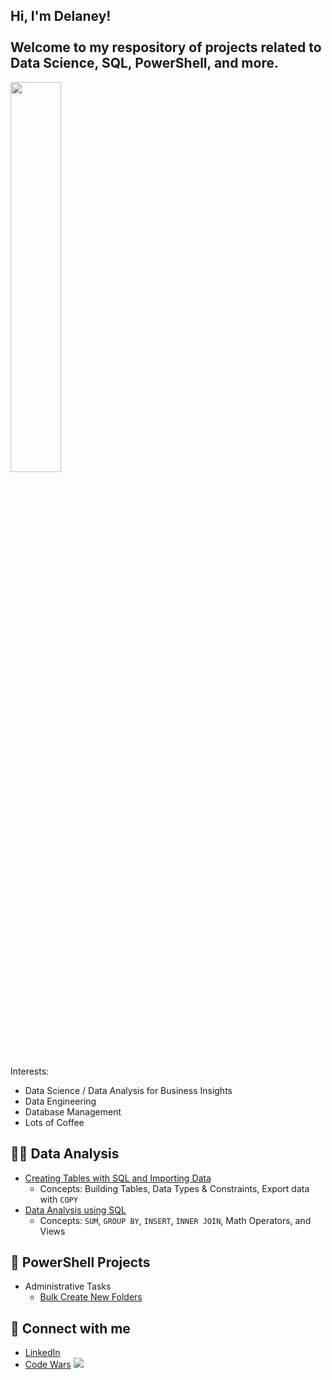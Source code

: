 <p align="center"><h2>Hi, I'm Delaney! 
<br><br>Welcome to my respository of projects related to Data Science, SQL, PowerShell, and more. </h2></p>

<img src="https://i.imgur.com/jkqLZjm.png" width ="40%" height ="40%">

Interests: 
- Data Science / Data Analysis for Business Insights
- Data Engineering 
- Database Management
- Lots of Coffee

## 👩‍💻 Data Analysis

 - [Creating Tables with SQL and Importing Data](https://github.com/delaney-data/SQL-CreateTablesImport)
    - Concepts: Building Tables, Data Types & Constraints, Export data with `COPY`
 - [Data Analysis using SQL ](https://github.com/delaney-data/SQL-DataAnalysis)
    - Concepts: `SUM`, `GROUP BY`, `INSERT`, `INNER JOIN`, Math Operators, and Views


## 📝 PowerShell Projects

- Administrative Tasks
  - [Bulk Create New Folders](https://github.com/delaney-data/PowerShellBulkNewFolders)

## :handshake: Connect with me
<ul>
    <li>
        <a href="https://linkedin.com/in/delaneyeu" rel="noopener noreferrer" target="_blank">LinkedIn</a>
    </li>
    <li>
        <a href="https://www.codewars.com/users/delaney-data" rel="noopener noreferrer" target="_blank">Code Wars</a>
    <img src="https://www.codewars.com/users/delaney-data/badges/micro"/></li>
</ul>


<!--

Here are some ideas to get you started:

- 🔭 I’m currently working on ...
- 🌱 I’m currently learning ...
- 👯 I’m looking to collaborate on ...
- 🤔 I’m looking for help with ...
- 💬 Ask me about ...
- 📫 How to reach me: ...
- 😄 Pronouns: ...
- ⚡ Fun fact: ...
-->
